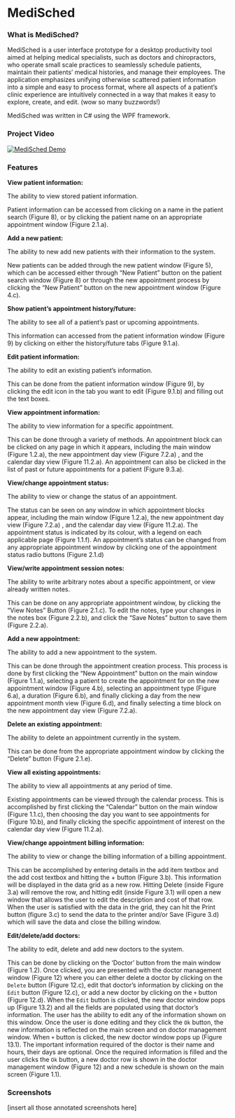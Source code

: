 # MediSched

### What is MediSched?

MediSched is a user interface prototype for a desktop productivity tool aimed at helping medical specialists, such as doctors and chiropractors, who operate small scale practices to seamlessly schedule patients, maintain their patients’ medical histories, and manage their employees. 
The application emphasizes unifying otherwise scattered patient information into a simple and easy to process format, where all aspects of a patient’s clinic experience are intuitively connected in a way that makes it easy to explore, create, and edit. (wow so many buzzwords!)

MediSched was written in C# using the WPF framework.

### Project Video

[![MediSched Demo](https://i.imgur.com/Fn2MxWF.png)](https://youtu.be/0gZuJtG4wn8)

### Features

**View patient information:**

The ability to view stored patient information.

Patient information can be accessed from clicking on a name in the patient search (Figure 8), or by clicking the patient name on an appropriate appointment window (Figure 2.1.a).


**Add a new patient:**

The ability to new add new patients with their information to the system.

New patients can be added through the new patient window (Figure 5), which can be accessed either through “New Patient” button on the patient search window (Figure 8) or through the new appointment process by clicking the “New Patient” button on the new appointment window (Figure 4.c).

**Show patient’s appointment history/future:**

The ability to see all of a patient’s past or upcoming appointments.

This information can accessed from the patient information window (Figure 9) by clicking on either the history/future tabs (Figure 9.1.a).


**Edit patient information:**

The ability to edit an existing patient’s information.

This can be done from the patient information window (Figure 9), by clicking the edit icon in the tab you want to edit (Figure 9.1.b) and filling out the text boxes.


**View appointment information:**

The ability to view information for a specific appointment.

This can be done through a variety of methods. An appointment block can be clicked on any page in which it appears, including the main window (Figure 1.2.a), the new appointment day view (Figure 7.2.a) , and the calendar day view (Figure 11.2.a). An appointment can also be clicked in the list of past or future appointments for a patient (Figure 9.3.a).


**View/change appointment status:**

The ability to view or change the status of an appointment.

The status can be seen on any window in which appointment blocks appear, including the main window (Figure 1.2.a), the new appointment day view (Figure 7.2.a) , and the calendar day view (Figure 11.2.a). The appointment status is indicated by its colour, with a legend on each applicable page (Figure 1.1.f).
An appointment’s status can be changed from any appropriate appointment window by clicking one of the appointment status radio buttons (Figure 2.1.d)


**View/write appointment session notes:**

The ability to write arbitrary notes about a specific appointment, or view already written notes.

This can be done on any appropriate appointment window, by clicking the “View Notes” Button (Figure 2.1.c). To edit the notes, type your changes in the notes box (Figure 2.2.b), and click the “Save Notes” button to save them (Figure 2.2.a).


**Add a new appointment:**

The ability to add a new appointment to the system.

This can be done through the appointment creation process. This process is done by first clicking the “New Appointment” button on the main window (Figure 1.1.a), selecting a patient to create the appointment for on the new appointment window (Figure 4.b), selecting an appointment type (Figure 6.a), a duration (Figure 6.b), and finally clicking a day from the new appointment month view (Figure 6.d), and finally selecting a time block on the new appointment day view (Figure 7.2.a).


**Delete an existing appointment:**

The ability to delete an appointment currently in the system.

This can be done from the appropriate appointment window by clicking the “Delete” button (Figure 2.1.e).


**View all existing appointments:**

The ability to view all appointments at any period of time.

Existing appointments can be viewed through the calendar process. This is accomplished by first clicking the “Calendar” button on the main window (Figure 1.1.c), then choosing the day you want to see appointments for (Figure 10.b), and finally clicking the specific appointment of interest on the calendar day view (Figure 11.2.a).


**View/change appointment billing information:**

The ability to view or change the billing information of a billing appointment.

This can be accomplished by entering details in the add item textbox and the add cost textbox and hitting the + button (Figure 3.b). This information will be displayed in the data grid as a new row. Hitting Delete (inside Figure 3.a)  will remove the row, and hitting edit (inside Figure 3.1) will open a new window that allows the user to edit the description and cost of that row. When the user is satisfied with the data in the grid, they can hit the Print button (figure 3.c) to send the data to the printer and/or Save (Figure 3.d) which will save the data and close the billing window.


**Edit/delete/add doctors:**

The ability to edit, delete and add new doctors to the system.

This can be done by clicking on the ‘Doctor’ button from the main window (Figure 1.2). Once clicked, you are presented with the doctor management window (Figure 12) where you can either delete a doctor by clicking on the `Delete` button (Figure 12.c), edit that doctor’s information by clicking on the `Edit` button (Figure 12.c), or add a new doctor by clicking on the `+` button (Figure 12.d).
When the `Edit` button is clicked, the new doctor window pops up (Figure 13.2) and all the fields are populated using that doctor’s information. The user has the ability to edit any of the information shown on this window. Once the user is done editing and they click the `Ok` button, the new information is reflected on the main screen and on doctor management window.
When `+` button is clicked, the new doctor window pops up (Figure 13.1). The important information required of the doctor is their name and hours, their days are optional. Once the required information is filled and the user clicks the `Ok` button, a new doctor row is shown in the doctor management window (Figure 12) and a new schedule is shown on the main screen (Figure 1.1).

### Screenshots

[insert all those annotated screenshots here]
